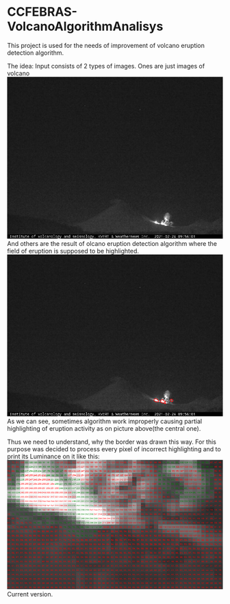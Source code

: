 # CCFEBRAS-VolcanoAlgorithmAnalisys
This project is used for the needs of improvement of volcano eruption detection algorithm.

The idea:
Input consists of 2 types of images.
Ones are just images of volcano
![Иллюстрация к проекту](https://github.com/aANAESTHESIAa/CCFEBRAS-VolcanoAlgorithmAnalisys/raw/master/KLYU2_20210224095601_21355477.jpg)
And others are the result of olcano eruption detection algorithm where the field of eruption is supposed to be highlighted.
![Иллюстрация к проекту](https://github.com/aANAESTHESIAa/CCFEBRAS-VolcanoAlgorithmAnalisys/raw/master/KLYU2_20210224095601_21355477.png)
As we can see, sometimes algorithm work improperly causing  partial highlighting of eruption activity as on picture above(the central one).

Thus we need to understand, why the border was drawn this way. 
For this purpose was decided to process every pixel of incorrect highlighting and to print its Luminance on it like this:
![Иллюстрация к проекту](https://github.com/aANAESTHESIAa/CCFEBRAS-VolcanoAlgorithmAnalisys/raw/master/result.png)
Current version.

